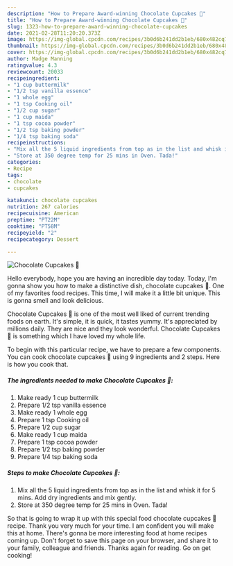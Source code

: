 ```yaml
---
description: "How to Prepare Award-winning Chocolate Cupcakes 🧁"
title: "How to Prepare Award-winning Chocolate Cupcakes 🧁"
slug: 1323-how-to-prepare-award-winning-chocolate-cupcakes
date: 2021-02-28T11:20:20.373Z
image: https://img-global.cpcdn.com/recipes/3b0d6b241dd2b1eb/680x482cq70/chocolate-cupcakes-🧁-recipe-main-photo.jpg
thumbnail: https://img-global.cpcdn.com/recipes/3b0d6b241dd2b1eb/680x482cq70/chocolate-cupcakes-🧁-recipe-main-photo.jpg
cover: https://img-global.cpcdn.com/recipes/3b0d6b241dd2b1eb/680x482cq70/chocolate-cupcakes-🧁-recipe-main-photo.jpg
author: Madge Manning
ratingvalue: 4.3
reviewcount: 20033
recipeingredient:
- "1 cup buttermilk"
- "1/2 tsp vanilla essence"
- "1 whole egg"
- "1 tsp Cooking oil"
- "1/2 cup sugar"
- "1 cup maida"
- "1 tsp cocoa powder"
- "1/2 tsp baking powder"
- "1/4 tsp baking soda"
recipeinstructions:
- "Mix all the 5 liquid ingredients from top as in the list and whisk it for 5 mins. Add dry ingredients and mix gently."
- "Store at 350 degree temp for 25 mins in Oven. Tada!"
categories:
- Recipe
tags:
- chocolate
- cupcakes

katakunci: chocolate cupcakes 
nutrition: 267 calories
recipecuisine: American
preptime: "PT22M"
cooktime: "PT58M"
recipeyield: "2"
recipecategory: Dessert

---
```



![Chocolate Cupcakes 🧁](https://img-global.cpcdn.com/recipes/3b0d6b241dd2b1eb/680x482cq70/chocolate-cupcakes-🧁-recipe-main-photo.jpg)

Hello everybody, hope you are having an incredible day today. Today, I'm gonna show you how to make a distinctive dish, chocolate cupcakes 🧁. One of my favorites food recipes. This time, I will make it a little bit unique. This is gonna smell and look delicious.



Chocolate Cupcakes 🧁 is one of the most well liked of current trending foods on earth. It's simple, it is quick, it tastes yummy. It's appreciated by millions daily. They are nice and they look wonderful. Chocolate Cupcakes 🧁 is something which I have loved my whole life.


To begin with this particular recipe, we have to prepare a few components. You can cook chocolate cupcakes 🧁 using 9 ingredients and 2 steps. Here is how you cook that.

<!--inarticleads1-->

##### The ingredients needed to make Chocolate Cupcakes 🧁:

1. Make ready 1 cup buttermilk
1. Prepare 1/2 tsp vanilla essence
1. Make ready 1 whole egg
1. Prepare 1 tsp Cooking oil
1. Prepare 1/2 cup sugar
1. Make ready 1 cup maida
1. Prepare 1 tsp cocoa powder
1. Prepare 1/2 tsp baking powder
1. Prepare 1/4 tsp baking soda




<!--inarticleads2-->

##### Steps to make Chocolate Cupcakes 🧁:

1. Mix all the 5 liquid ingredients from top as in the list and whisk it for 5 mins. Add dry ingredients and mix gently.
1. Store at 350 degree temp for 25 mins in Oven. Tada!




So that is going to wrap it up with this special food chocolate cupcakes 🧁 recipe. Thank you very much for your time. I am confident you will make this at home. There's gonna be more interesting food at home recipes coming up. Don't forget to save this page on your browser, and share it to your family, colleague and friends. Thanks again for reading. Go on get cooking!
